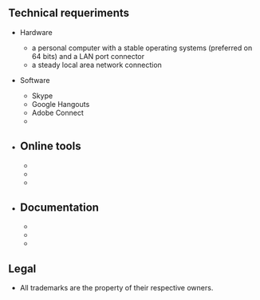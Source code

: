 ## Technical requeriments ##

* Hardware
     - a personal computer with a stable operating systems (preferred on 64 bits) and a LAN port connector
     - a steady local area network connection
 

* Software
     - Skype
     - Google Hangouts
     - Adobe Connect
     - 
* Online tools
     - 
     - 
     - 
     - 
     
* Documentation
     - 
     - 
     - 
     - 
     
## Legal ##

* All trademarks are the property of their respective owners.